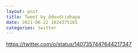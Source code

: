 ```yaml
--- 
layout: post 
title: Tweet by @dexdriahapa 
date: 2021-06-22 1624375165 
categories: twitter 
--- 
```

https://twitter.com/o/status/1407357447644217347